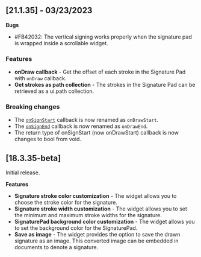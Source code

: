 ## [21.1.35] - 03/23/2023

**Bugs**

* #FB42032: The vertical signing works properly when the signature pad is wrapped inside a scrollable widget.

### Features

* **onDraw callback** - Get the offset of each stroke in the Signature Pad with `onDraw` callback.
* **Get strokes as path collection** - The strokes in the Signature Pad can be retrieved as a ui.path collection.

### Breaking changes

* The [`onSignStart`](https://pub.dev/documentation/syncfusion_flutter_signaturepad/latest/signaturepad/SfSignaturePad/onSignStart.html) callback is now renamed as `onDrawStart`.
* The [`onSignEnd`](https://pub.dev/documentation/syncfusion_flutter_signaturepad/latest/signaturepad/SfSignaturePad/onSignEnd.html) callback is now renamed as `onDrawEnd`.
* The return type of onSignStart (now onDrawStart) callback is now changes to bool from void.

## [18.3.35-beta]

Initial release.

**Features**

* **Signature stroke color customization** - The widget allows you to choose the stroke color for the signature.
* **Signature stroke width customization** - The widget allows you to set the minimum and maximum stroke widths for the signature.
* **SignaturePad background color customization** - The widget allows you to set the background color for the SignaturePad.
* **Save as image** - The widget provides the option to save the drawn signature as an image. This converted image can be embedded in documents to denote a signature.